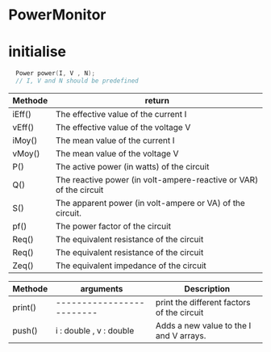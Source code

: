 # PowerMonitor

# initialise 
```ino     
  Power power(I, V , N); 
  // I, V and N should be predefined 
```  

| Methode | return |
| --- | ----------- |
| iEff() | The effective value of the current I |
| vEff() | The effective value of the voltage V |
| iMoy() | The mean value of the current I |
| vMoy() | The mean value of the voltage V |
| P() | The active power (in watts) of the circuit |
| Q() | The reactive power (in volt-ampere-reactive or VAR) of the circuit|
| S() | The apparent power (in volt-ampere or VA) of the circuit.|
| pf() | The power factor of the circuit |
| Req() | The equivalent resistance of the circuit |
| Req() | The equivalent resistance of the circuit |
| Zeq() | The equivalent impedance of the circuit |

| Methode | arguments | Description |
| --- | ------------- |-----------------|
| print()|-------------------------|print the different factors of the circuit |
| push() | i : double , v : double | Adds a new value to the I and V arrays. |
